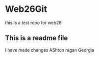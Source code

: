 # Web26Git

this is a test repo for web26

## This is a readme file

I have made changes
AShton ragan Georgia
